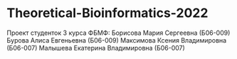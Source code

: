 # Theoretical-Bioinformatics-2022

Проект студенток 3 курса ФБМФ:
Борисова Мария Сергеевна (Б06-009)
Бурова Алиса Евгеньевна (Б06-009)
Максимова Ксения Владимировна (Б06-007)
Малышева Екатерина Владимировна (Б06-007)
